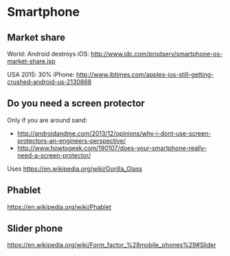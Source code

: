 # Smartphone

## Market share

World: Android destroys iOS: <http://www.idc.com/prodserv/smartphone-os-market-share.jsp>

USA 2015: 30% iPhone: <http://www.ibtimes.com/apples-ios-still-getting-crushed-android-us-2130868>

## Do you need a screen protector

Only if you are around sand:

- http://androidandme.com/2013/12/opinions/why-i-dont-use-screen-protectors-an-engineers-perspective/
- http://www.howtogeek.com/190107/does-your-smartphone-really-need-a-screen-protector/

Uses https://en.wikipedia.org/wiki/Gorilla_Glass

## Phablet

<https://en.wikipedia.org/wiki/Phablet>

## Slider phone

<https://en.wikipedia.org/wiki/Form_factor_%28mobile_phones%29#Slider>
